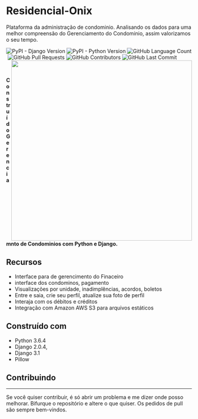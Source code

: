 # Residencial-Onix
Plataforma da administração de condominio.
Analisando os dados para uma melhor compreensão do Gerenciamento do Condominio, assim valorizamos o seu tempo.


<p align = left'>
    <img alt="PyPI - Django Version" src="https://img.shields.io/pypi/djversions/djangorestframework">
    <img alt="PyPI - Python Version" src="https://img.shields.io/pypi/pyversions/Django">
    <img alt="GitHub Language Count" src="https://img.shields.io/github/languages/count/ricardolopespires/Residencial-Onix"/>
    <img alt="" src="https://img.shields.io/github/repo-size/ricardolopespires/Residencial-Onix" />
    <img alt="GitHub Pull Requests" src="https://img.shields.io/github/issues-pr/ricardolopespires/Residencial-Onix" />
    <img alt="GitHub Contributors" src="https://img.shields.io/github/contributors/ricardolopespires/Residencial-Onix" />
    <img alt="GitHub Last Commit" src="https://img.shields.io/github/last-commit/ricardolopespires/Residencial-Onix" />
                
   <img align = right src="https://github.com/ricardolopespires/SinAnalytics/blob/main/home-img.png" width = 490/>
</p>


<br>

**Construído Gerenciamnto de Condominios com Python e Django.**




## Recursos

* Interface para de gerencimento do Finaceiro
* interface dos condominos, pagamento 
* Visualizações por unidade, inadimplências, acordos, boletos
* Entre e saia, crie seu perfil, atualize sua foto de perfil
* Interaja com os débitos e créditos 
* Integração com Amazon AWS S3 para arquivos estáticos

## Construído com

* Python 3.6.4
* Django  2.0.4,
* Django 3.1
* Pillow

## Contribuindo

-----------------------------------------------------
Se você quiser contribuir, é só abrir um problema e me dizer onde posso melhorar.
Bifurque o repositório e altere o que quiser.
Os pedidos de pull são sempre bem-vindos.
